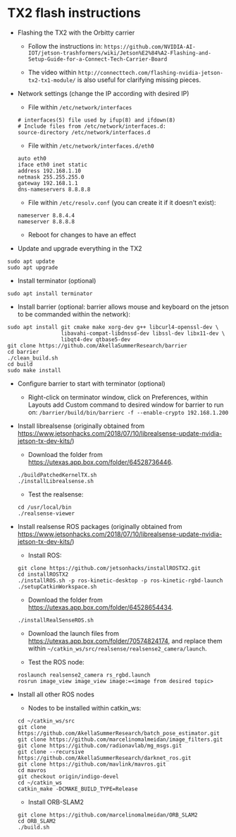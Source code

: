 # TX2 flash instructions

- Flashing the TX2 with the Orbitty carrier

	- Follow the instructions in: ```https://github.com/NVIDIA-AI-IOT/jetson-trashformers/wiki/Jetson%E2%84%A2-Flashing-and-Setup-Guide-for-a-Connect-Tech-Carrier-Board```

	- The video within ```http://connecttech.com/flashing-nvidia-jetson-tx2-tx1-module/``` is also useful for clarifying missing pieces.
	
- Network settings (change the IP according with desired IP)

	- File within ```/etc/network/interfaces```

	```
	# interfaces(5) file used by ifup(8) and ifdown(8)
	# Include files from /etc/network/interfaces.d:
	source-directory /etc/network/interfaces.d
	```

	- File within ```/etc/network/interfaces.d/eth0```

	```
	auto eth0
	iface eth0 inet static
	address 192.168.1.10
	netmask 255.255.255.0
	gateway 192.168.1.1
	dns-nameservers 8.8.8.8
	```
	
	- File within ```/etc/resolv.conf``` (you can create it if it doesn't exist):
	
	```
	nameserver 8.8.4.4
	nameserver 8.8.8.8
	```

	- Reboot for changes to have an effect

- Update and upgrade everything in the TX2

```
sudo apt update
sudo apt upgrade
```

- Install terminator (optional)

```
sudo apt install terminator
```

- Install barrier (optional: barrier allows mouse and keyboard on the jetson to be commanded within the network):

```
sudo apt install git cmake make xorg-dev g++ libcurl4-openssl-dev \
                 libavahi-compat-libdnssd-dev libssl-dev libx11-dev \
                 libqt4-dev qtbase5-dev
git clone https://github.com/AkellaSummerResearch/barrier
cd barrier
./clean_build.sh
cd build
sudo make install
```

- Configure barrier to start with terminator (optional)

	- Right-click on terminator window, click on Preferences, within Layouts add Custom command to desired window for barrier to run on: ```/barrier/build/bin/barrierc -f --enable-crypto 192.168.1.200```

- Install librealsense (originally obtained from https://www.jetsonhacks.com/2018/07/10/librealsense-update-nvidia-jetson-tx-dev-kits/)

	- Download the folder from https://utexas.app.box.com/folder/64528736446.

	```
	./buildPatchedKernelTX.sh
	./installLibrealsense.sh
	```

	- Test the realsense:

	```
	cd /usr/local/bin
	./realsense-viewer
	```

- Install realsense ROS packages (originally obtained from https://www.jetsonhacks.com/2018/07/10/librealsense-update-nvidia-jetson-tx-dev-kits/)

	- Install ROS:

	```
	git clone https://github.com/jetsonhacks/installROSTX2.git
	cd installROSTX2
	./installROS.sh -p ros-kinetic-desktop -p ros-kinetic-rgbd-launch
	./setupCatkinWorkspace.sh
	```

	- Download the folder from https://utexas.app.box.com/folder/64528654434.

	```
	./installRealSenseROS.sh
	```

	- Download the launch files from https://utexas.app.box.com/folder/70574824174, and replace them within ```~/catkin_ws/src/realsense/realsense2_camera/launch```.

	- Test the ROS node:

	```
	roslaunch realsense2_camera rs_rgbd.launch
	rosrun image_view image_view image:=<image from desired topic>
	```

- Install all other ROS nodes

	- Nodes to be installed within catkin_ws:

	```
	cd ~/catkin_ws/src
	git clone https://github.com/AkellaSummerResearch/batch_pose_estimator.git
	git clone https://github.com/marcelinomalmeidan/image_filters.git
	git clone https://github.com/radionavlab/mg_msgs.git
	git clone --recursive https://github.com/AkellaSummerResearch/darknet_ros.git
	git clone https://github.com/mavlink/mavros.git
	cd mavros
	git checkout origin/indigo-devel
	cd ~/catkin_ws
	catkin_make -DCMAKE_BUILD_TYPE=Release
	```

	- Install ORB-SLAM2

	```
	git clone https://github.com/marcelinomalmeidan/ORB_SLAM2
	cd ORB_SLAM2
	./build.sh
	```
